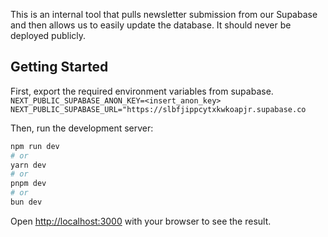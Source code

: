 This is an internal tool that pulls newsletter submission from our Supabase and then allows us to easily update the database. It should never be deployed publicly.

## Getting Started

First, export the required environment variables from supabase.
`NEXT_PUBLIC_SUPABASE_ANON_KEY=<insert_anon_key>`
`NEXT_PUBLIC_SUPABASE_URL="https://slbfjippcytxkwkoapjr.supabase.co`

Then, run the development server:

```bash
npm run dev
# or
yarn dev
# or
pnpm dev
# or
bun dev
```

Open [http://localhost:3000](http://localhost:3000) with your browser to see the result.
